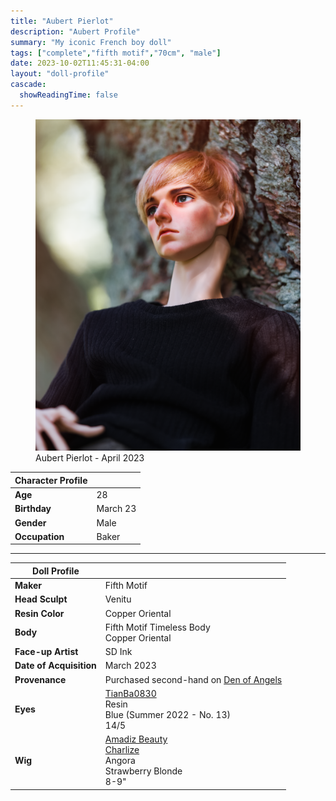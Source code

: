 ```yaml
---
title: "Aubert Pierlot"
description: "Aubert Profile"
summary: "My iconic French boy doll"
tags: ["complete","fifth motif","70cm", "male"]
date: 2023-10-02T11:45:31-04:00
layout: "doll-profile"
cascade:
  showReadingTime: false
---
```

<div class="flex gap-4 flex-row flex-wrap">
  <div><figure><img src="aubert-in-tree.png" class="doll-profile-img" alt="A male doll with short blonde hair wearing a black sweater sitting in a tree" width="500"><figcaption>Aubert Pierlot - April 2023</figcaption></figure></div>
  <div>

| Character Profile | |
| ----- | ---|
| **Age** | 28 |
| **Birthday** | March 23 |
| **Gender** | Male |
| **Occupation** | Baker |

---

| Doll Profile | |
| ----- | ---|
| **Maker** | Fifth Motif |
| **Head Sculpt** | Venitu |
| **Resin Color** | Copper Oriental |
| **Body** | Fifth Motif Timeless Body <br> Copper Oriental |
| **Face-up Artist** | SD Ink |
| **Date of Acquisition** | March 2023 |
| **Provenance** | Purchased second-hand on [Den of Angels](https://denofangels.com/doawiki/index.php?title=5th_Motif) |
| **Eyes** | [TianBa0830](https://www.instagram.com/tianba0830/) <br> Resin <br> Blue (Summer 2022 - No. 13) <br> 14/5 |
| **Wig** | [Amadiz Beauty](https://www.amadiz.art/) <br> [Charlize](https://www.amadiz.art/product-page/strawberry-blonde) <br> Angora <br> Strawberry Blonde <br> 8-9" |

  </div>
</div>